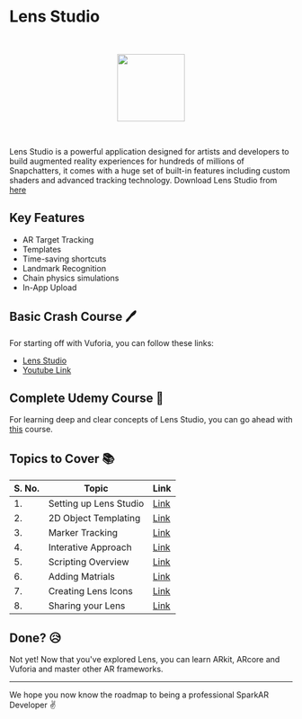# Lens Studio

<br>
<p align="center"><img src="http://cdn.iphonehacks.com/wp-content/uploads/2017/12/SnapLensStudio-screenshot.jpg" height="120"></p>
<br>

Lens Studio is a powerful application designed for artists and developers to build augmented reality experiences for hundreds of millions of Snapchatters, it comes with a huge set of built-in features including custom shaders and advanced tracking technology.
Download Lens Studio from [here](https://lensstudio.snapchat.com/download/)

## Key Features 

* AR Target Tracking
* Templates
* Time-saving shortcuts
* Landmark Recognition
* Chain physics simulations
* In-App Upload

## Basic Crash Course :pen:

For starting off with Vuforia, you can follow these links:

* [Lens Studio](https://lensstudio.snapchat.com/guides/)
* [Youtube Link](https://www.youtube.com/watch?v=vHmOCeK0hw8&list=PL0rDQ-c-_kxcwwBccaz1N9Rmz_xgyijRg)

## Complete Udemy Course :book:

For learning deep and clear concepts of Lens Studio, you can go ahead with [this](https://www.udemy.com/course/create-your-first-augmented-reality-experience/) course. 

## Topics to Cover :books:

| S. No. | Topic                                         | Link                                                                                                                                                                                                                                                           |
| ----- | --------------------------------------------- | -------------------------------------------------------------------------------------------------------------------------------------------------------------------------------------------------------------------------------------------------------------- |
| 1. | Setting up Lens Studio                         | [Link](https://lensstudio.snapchat.com/guides/getting-started/)                                                                                                                                                                                     |
| 2. | 2D Object Templating                                | [Link](https://youtu.be/P4GkTXbySto)                                                                                                                            |
| 3. | Marker Tracking                                   | [Link](https://lensstudio.snapchat.com/guides/general/tracking/marker-tracking/)                                                                                                                                   |
| 4. | Interative Approach                       | [Link](https://youtu.be/GBloXjt-0mY)                                                                                                                                                                                           |
| 5. | Scripting Overview                                | [Link](https://lensstudio.snapchat.com/guides/scripting/scripting-overview/)                                                                                                                                                                                                            |
| 6. | Adding Matrials                         | [Link](https://lensstudio.snapchat.com/guides/3d/materials/)                                                                                                                                                                                           |
| 7. | Creating Lens Icons                          | [Link](https://lensstudio.snapchat.com/guides/submission/creating-an-icon/)                                                                                                                                                                                           |
| 8. | Sharing your Lens                           | [Link](https://lensstudio.snapchat.com/guides/sharing/sharing-your-lens/)                                                                                                                                                                                           |



## Done? :disappointed_relieved:
Not yet! Now that you've explored Lens, you can learn ARkit, ARcore and Vuforia and master other AR frameworks.

<hr>

We hope you now know the roadmap to being a professional SparkAR Developer :v:

